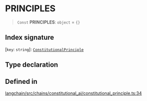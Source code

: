 PRINCIPLES
==========

> `Const` **PRINCIPLES**: `object` = `{}`

Index signature[​](#index-signature "Direct link to Index signature")
---------------------------------------------------------------------

\[`key`: `string`\]: [`ConstitutionalPrinciple`](/docs/api/chains/classes/ConstitutionalPrinciple)

Type declaration[​](#type-declaration "Direct link to Type declaration")
------------------------------------------------------------------------

Defined in[​](#defined-in "Direct link to Defined in")
------------------------------------------------------

[langchain/src/chains/constitutional\_ai/constitutional\_principle.ts:34](https://github.com/hwchase17/langchainjs/blob/46e1734/langchain/src/chains/constitutional_ai/constitutional_principle.ts#L34)